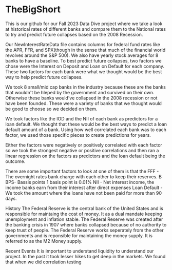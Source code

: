 # TheBigShort
This is our github for our Fall 2023 Data Dive project where we take a look at historical rates of different banks and compare them to the National rates to try and predict future collapses based on the 2008 Recession.


Our NewInterestRateData file contains columns for federal fund rates like the APR, FFR, and SPX(though in the sense that much of the financial world revolves around the S&P 500). We also have yearly stock averages for 8 banks to have a baseline. To best predict future collapses, two factors we chose were the Interest on Deposit and Loan on Default for each company. These two factors for each bank were what we thought would be the best way to help predict future collapses. 


We took 8 small/mid cap banks in the industry because these are the banks that wouldn't be hleped by the government and survived on their own. Otherwise these banks would've collapsed in the 2008 recession or not have been founded. These were a variety of banks that we thought would be good to choose so we decided on them.


We took factors like the IOD and the NII of each bank as predictors for a loan default. We thought that these would be the best ways to predict a loan default amount of a bank. Using how well correlated each bank was to each factor, we used those specific pieces to create predictions for years.


Either the factors were negatively or positively correlated with each factor so we took the strongest negative or positive correlations and then ran a linear regression on the factors as predictors and the loan default being the outcome.

There are some important factors to look at one of them is that the 
FFF - The overnight rates bank charge with each other to keep their reserves. B
BPS- Bassis points 1 basis point is 0.01%
NII - Net interest income, the income banks earn from their interest after direct expenses
Loan Default - We took the amount where the loans have not been paid for more than 90 days.

History
The Federal Reserve is the central bank of the United States and is responsible for maintaing the cost of money. It as a dual mandate keeping unemployment and inflation stable. The Federal Reserve was created after the banking crisis in 1907 where banks collapsed because of no authority to keep trust of people. The Federal Reserve works seperately from the other governments and is reponsible for maintaining the money supply. It is referred to as the M2 Money supply.

Recent Events
It is important to understand liquidity to understand our project. In the past it took lesser hikes to get deep in the markets. We found that when we did correlation testing 
